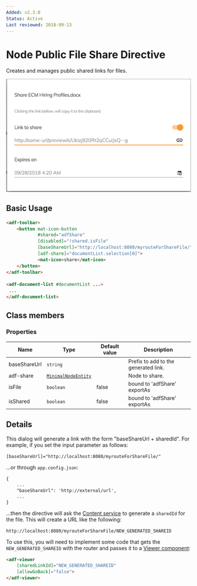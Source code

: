 ```yaml
---
Added: v2.3.0
Status: Active
Last reviewed: 2018-09-13
---
```


# Node Public File Share Directive

Creates and manages public shared links for files.

![adf-share](../docassets/images/share-directive.png)

## Basic Usage

```html
<adf-toolbar>
    <button mat-icon-button
            #shared="adfShare"
            [disabled]="!shared.isFile"
            [baseShareUrl]="http://localhost:8080/myrouteForShareFile/"
            [adf-share]="documentList.selection[0]">
            <mat-icon>share</mat-icon>
    </button>
</adf-toolbar>

<adf-document-list #documentList ...>
 ...
</adf-document-list>
```

## Class members

### Properties

| Name | Type | Default value | Description |
| ---- | ---- | ------------- | ----------- |
| baseShareUrl | `string` |  | Prefix to add to the generated link. |
| adf-share | [`MinimalNodeEntity`](../content-services/document-library.model.md) |  | Node to share. |
| isFile | `boolean` | false | bound to 'adfShare' exportAs |
| isShared | `boolean` | false | bound to 'adfShare' exportAs |

## Details

This dialog will generate a link with the form "baseShareUrl + sharedId".
For example, if you set the input parameter as follows:

    [baseShareUrl]="http://localhost:8080/myrouteForShareFile/"

...or through `app.config.json`:

    {
        ...
        "baseShareUrl": 'http://external/url',
        ...
    }

...then the directive will ask the [Content service](../core/content.service.md) to generate
a `sharedId` for the file. This will create a URL like the following:

    http://localhost:8080/myrouteForShareFile/NEW_GENERATED_SHAREID

To use this, you will need to implement some code that gets the `NEW_GENERATED_SHAREID` with the router
and passes it to a [Viewer component](../core/viewer.component.md):

```html
<adf-viewer
    [sharedLinkId]="NEW_GENERATED_SHAREID"
    [allowGoBack]="false">
</adf-viewer>
```
